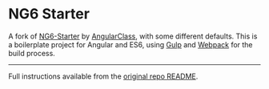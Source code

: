 # NG6 Starter

A fork of [NG6-Starter](https://github.com/AngularClass/NG6-starter) by [AngularClass](https://angularclass.com/), with some different defaults. This is a boilerplate project for Angular and ES6, using [Gulp](http://gulpjs.com/) and [Webpack](http://webpack.github.io/) for the build process.

___

Full instructions available from the [original repo README](https://github.com/AngularClass/NG6-starter).
